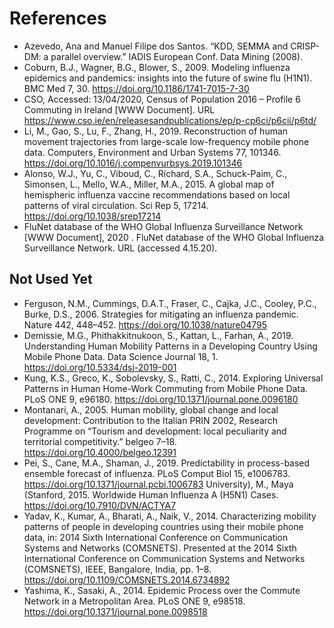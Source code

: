 # References #

- Azevedo, Ana and Manuel Filipe dos Santos. “KDD, SEMMA and CRISP-DM: a parallel overview.” IADIS European Conf. Data Mining (2008).
- Coburn, B.J., Wagner, B.G., Blower, S., 2009. Modeling influenza epidemics and pandemics: insights into the future of swine flu (H1N1). BMC Med 7, 30. https://doi.org/10.1186/1741-7015-7-30
- CSO, Accessed: 13/04/2020, Census of Population 2016 – Profile 6 Commuting in Ireland [WWW Document]. URL https://www.cso.ie/en/releasesandpublications/ep/p-cp6ci/p6cii/p6td/
- Li, M., Gao, S., Lu, F., Zhang, H., 2019. Reconstruction of human movement trajectories from large-scale low-frequency mobile phone data. Computers, Environment and Urban Systems 77, 101346. https://doi.org/10.1016/j.compenvurbsys.2019.101346
- Alonso, W.J., Yu, C., Viboud, C., Richard, S.A., Schuck-Paim, C., Simonsen, L., Mello, W.A., Miller, M.A., 2015. A global map of hemispheric influenza vaccine recommendations based on local patterns of viral circulation. Sci Rep 5, 17214. https://doi.org/10.1038/srep17214
- FluNet database of the WHO Global Influenza Surveillance Network [WWW Document], 2020 . FluNet database of the WHO Global Influenza Surveillance Network. URL (accessed 4.15.20).

## Not Used Yet

- Ferguson, N.M., Cummings, D.A.T., Fraser, C., Cajka, J.C., Cooley, P.C., Burke, D.S., 2006. Strategies for mitigating an influenza pandemic. Nature 442, 448–452. https://doi.org/10.1038/nature04795
- Demissie, M.G., Phithakkitnukoon, S., Kattan, L., Farhan, A., 2019. Understanding Human Mobility Patterns in a Developing Country Using Mobile Phone Data. Data Science Journal 18, 1. https://doi.org/10.5334/dsj-2019-001
- Kung, K.S., Greco, K., Sobolevsky, S., Ratti, C., 2014. Exploring Universal Patterns in Human Home-Work Commuting from Mobile Phone Data. PLoS ONE 9, e96180. https://doi.org/10.1371/journal.pone.0096180
- Montanari, A., 2005. Human mobility, global change and local development: Contribution to the Italian PRIN 2002, Research Programme on “Tourism and development: local peculiarity and territorial competitivity.” belgeo 7–18. https://doi.org/10.4000/belgeo.12391
- Pei, S., Cane, M.A., Shaman, J., 2019. Predictability in process-based ensemble forecast of influenza. PLoS Comput Biol 15, e1006783. https://doi.org/10.1371/journal.pcbi.1006783
University), M., Maya (Stanford, 2015. Worldwide Human Influenza A (H5N1) Cases. https://doi.org/10.7910/DVN/ACTYA7
- Yadav, K., Kumar, A., Bharati, A., Naik, V., 2014. Characterizing mobility patterns of people in developing countries using their mobile phone data, in: 2014 Sixth International Conference on Communication Systems and Networks (COMSNETS). Presented at the 2014 Sixth International Conference on Communication Systems and Networks (COMSNETS), IEEE, Bangalore, India, pp. 1–8. https://doi.org/10.1109/COMSNETS.2014.6734892
- Yashima, K., Sasaki, A., 2014. Epidemic Process over the Commute Network in a Metropolitan Area. PLoS ONE 9, e98518. https://doi.org/10.1371/journal.pone.0098518
